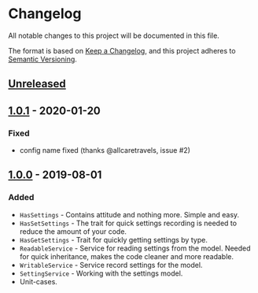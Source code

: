 # Changelog
All notable changes to this project will be documented in this file.

The format is based on [Keep a Changelog](https://keepachangelog.com/en/1.0.0/),
and this project adheres to [Semantic Versioning](https://semver.org/spec/v2.0.0.html).

## [Unreleased]

## [1.0.1] - 2020-01-20
### Fixed
- config name fixed (thanks @allcaretravels, issue #2)

## [1.0.0] - 2019-08-01
### Added
- `HasSettings` - Contains attitude and nothing more. Simple and easy.
- `HasSetSettings` - The trait for quick settings recording is needed to reduce the amount of your code.
- `HasGetSettings` - Trait for quickly getting settings by type.
- `ReadableService` - Service for reading settings from the model. Needed for quick inheritance, makes the code cleaner and more readable.
- `WritableService` - Service record settings for the model.
- `SettingService` - Working with the settings model.
- Unit-cases. 

[Unreleased]: https://github.com/bavix/laravel-settings/compare/1.0.1...HEAD
[1.0.1]: https://github.com/bavix/laravel-settings/compare/1.0.0...1.0.1
[1.0.0]: https://github.com/bavix/laravel-settings/compare/2f0bfa32acbbb5912ffa2e5dcaa7cf2f845f620b...1.0.0
